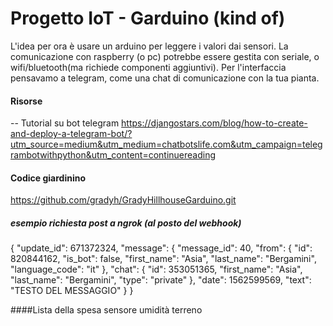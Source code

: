 # Progetto IoT - Garduino (kind of)

L'idea per ora è usare un arduino per leggere i valori dai sensori. La comunicazione con raspberry (o pc) potrebbe essere gestita con seriale, o wifi/bluetooth(ma richiede componenti aggiuntivi).
Per l'interfaccia pensavamo a telegram, come una chat di comunicazione con la tua pianta.

#### Risorse

-- Tutorial su bot telegram
https://djangostars.com/blog/how-to-create-and-deploy-a-telegram-bot/?utm_source=medium&utm_medium=chatbotslife.com&utm_campaign=telegrambotwithpython&utm_content=continuereading


#### Codice giardinino

https://github.com/gradyh/GradyHillhouseGarduino.git


##### esempio richiesta post a ngrok (al posto del webhook)
{
  "update_id": 671372324,
  "message": {
    "message_id": 40,
    "from": {
      "id": 820844162,
      "is_bot": false,
      "first_name": "Asia",
      "last_name": "Bergamini",
      "language_code": "it"
    },
    "chat": {
      "id": 353051365,
      "first_name": "Asia",
      "last_name": "Bergamini",
      "type": "private"
    },
    "date": 1562599569,
    "text": "TESTO DEL MESSAGGIO"
  }
}


####Lista della spesa
sensore umidità terreno
